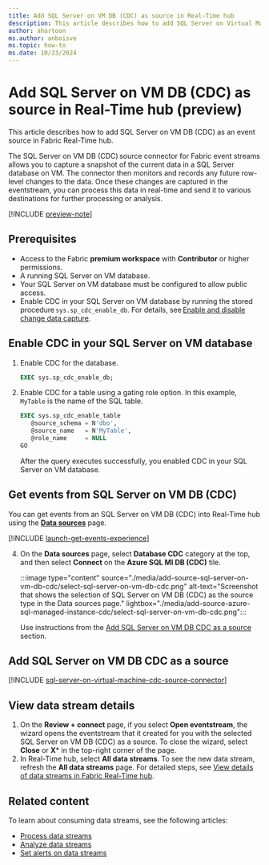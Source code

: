 ```yaml
---
title: Add SQL Server on VM DB (CDC) as source in Real-Time hub
description: This article describes how to add SQL Server on Virtual Machine (VM) Database (DB) Change Data Capture (CDC) as an event source in Fabric Real-Time hub.
author: ahartoon
ms.author: anboisve
ms.topic: how-to
ms.date: 10/23/2024
---
```


# Add SQL Server on VM DB (CDC) as source in Real-Time hub (preview)

This article describes how to add SQL Server on VM DB (CDC) as an event source in Fabric Real-Time hub.

The SQL Server on VM DB (CDC) source connector for Fabric event streams allows you to capture a snapshot of the current data in a SQL Server database on VM. The connector then monitors and records any future row-level changes to the data. Once these changes are captured in the eventstream, you can process this data in real-time and send it to various destinations for further processing or analysis.

[!INCLUDE [preview-note](./includes/preview-note.md)]

## Prerequisites

- Access to the Fabric **premium workspace** with **Contributor** or higher permissions.
- A running SQL Server on VM database.
- Your SQL Server on VM database must be configured to allow public access.  
- Enable CDC in your SQL Server on VM database by running the stored procedure `sys.sp_cdc_enable_db`. For details, see [Enable and disable change data capture](/sql/relational-databases/track-changes/enable-and-disable-change-data-capture-sql-server). 

## Enable CDC in your SQL Server on VM database

1. Enable CDC for the database.     
        
   ```sql
   EXEC sys.sp_cdc_enable_db; 
   ```
2. Enable CDC for a table using a gating role option. In this example, `MyTable` is the name of the SQL table. 

    ```sql            
    EXEC sys.sp_cdc_enable_table 
       @source_schema = N'dbo', 
       @source_name   = N'MyTable', 
       @role_name     = NULL 
    GO 
    ```

    After the query executes successfully, you enabled CDC in your SQL Server on VM database.

## Get events from SQL Server on VM DB (CDC)

You can get events from an SQL Server on VM DB (CDC) into Real-Time hub using the [**Data sources**](#data-sources-page) page.

[!INCLUDE [launch-get-events-experience](./includes/launch-get-events-experience.md)]

4. On the **Data sources** page, select **Database CDC** category at the top, and then select **Connect** on the **Azure SQL MI DB (CDC)** tile. 

    :::image type="content" source="./media/add-source-sql-server-on-vm-db-cdc/select-sql-server-on-vm-db-cdc.png" alt-text="Screenshot that shows the selection of SQL Server on VM DB (CDC) as the source type in the Data sources page." lightbox="./media/add-source-azure-sql-managed-instance-cdc/select-sql-server-on-vm-db-cdc.png":::
    
    Use instructions from the [Add SQL Server on VM DB CDC as a source](#add-sql-server-on-vm-db-cdc-as-a-source) section.  


## Add SQL Server on VM DB CDC as a source

[!INCLUDE [sql-server-on-virtual-machine-cdc-source-connector](../real-time-intelligence/event-streams/includes/sql-server-on-virtual-machine-cdc-source-connector.md)] 

## View data stream details

1. On the **Review + connect** page, if you select **Open eventstream**, the wizard opens the eventstream that it created for you with the selected SQL Server on VM DB (CDC) as a source. To close the wizard, select **Close** or **X*** in the top-right corner of the page.
1. In Real-Time hub, select **All data streams**. To see the new data stream, refresh the **All data streams** page. For detailed steps, see [View details of data streams in Fabric Real-Time hub](view-data-stream-details.md).

## Related content

To learn about consuming data streams, see the following articles:

- [Process data streams](process-data-streams-using-transformations.md)
- [Analyze data streams](analyze-data-streams-using-kql-table-queries.md)
- [Set alerts on data streams](set-alerts-data-streams.md)
